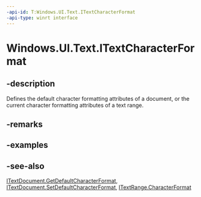 ```yaml
---
-api-id: T:Windows.UI.Text.ITextCharacterFormat
-api-type: winrt interface
---
```


<!-- Interface syntax.
public interface ITextCharacterFormat : 
-->

# Windows.UI.Text.ITextCharacterFormat

## -description
Defines the default character formatting attributes of a document, or the current character formatting attributes of a text range.



## -remarks

## -examples

## -see-also
[ITextDocument.GetDefaultCharacterFormat](itextdocument_getdefaultcharacterformat_1941781921.md), [ITextDocument.SetDefaultCharacterFormat](itextdocument_setdefaultcharacterformat_6295136.md), [ITextRange.CharacterFormat](itextrange_characterformat.md)
